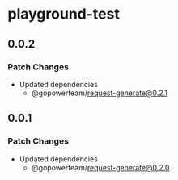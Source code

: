 # playground-test

## 0.0.2

### Patch Changes

- Updated dependencies
  - @gopowerteam/request-generate@0.2.1

## 0.0.1

### Patch Changes

- Updated dependencies
  - @gopowerteam/request-generate@0.2.0

